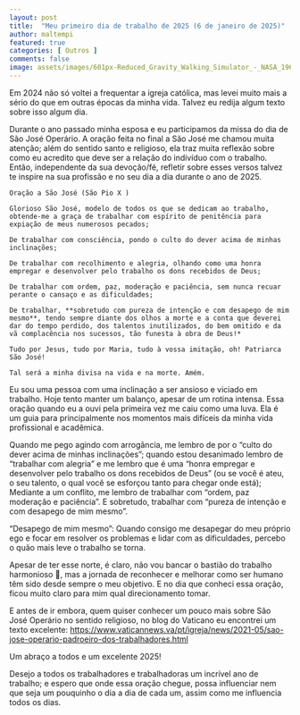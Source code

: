 ```yaml
---
layout: post
title:  "Meu primeiro dia de trabalho de 2025 (6 de janeiro de 2025)"
author: maltempi
featured: true
categories: [ Outros ]
comments: false
image: assets/images/601px-Reduced_Gravity_Walking_Simulator_-_NASA_1963.jpg
---
```


Em 2024 não só voltei a frequentar a igreja católica, mas levei muito mais a sério do que em outras épocas da minha vida. Talvez eu redija algum texto sobre isso algum dia.

Durante o ano passado minha esposa e eu participamos da missa do dia de São José Operário. A oração feita no final a São José me chamou muita atenção; além do sentido santo e religioso, ela traz muita reflexão sobre como eu acredito que deve ser a relação do indivíduo com o trabalho. Então, independente da sua devoção/fé, refletir sobre esses versos talvez te inspire na sua profissão e no seu dia a dia durante o ano de 2025.

```
Oração a São José (São Pio X )

Glorioso São José, modelo de todos os que se dedicam ao trabalho, obtende-me a graça de trabalhar com espírito de penitência para expiação de meus numerosos pecados;

De trabalhar com consciência, pondo o culto do dever acima de minhas inclinações;

De trabalhar com recolhimento e alegria, olhando como uma honra empregar e desenvolver pelo trabalho os dons recebidos de Deus;

De trabalhar com ordem, paz, moderação e paciência, sem nunca recuar perante o cansaço e as dificuldades;

De trabalhar, **sobretudo com pureza de intenção e com desapego de mim mesmo**, tendo sempre diante dos olhos a morte e a conta que deverei dar do tempo perdido, dos talentos inutilizados, do bem omitido e da vã complacência nos sucessos, tão funesta à obra de Deus!*

Tudo por Jesus, tudo por Maria, tudo à vossa imitação, oh! Patriarca São José!

Tal será a minha divisa na vida e na morte. Amém.
```

Eu sou uma pessoa com uma inclinação a ser ansioso e viciado em trabalho. Hoje tento manter um balanço, apesar de um rotina intensa. Essa oração quando eu a ouvi pela primeira vez me caiu como uma luva. Ela é um guia para principalmente nos momentos mais difíceis da minha vida profissional e acadêmica.

Quando me pego agindo com arrogância, me lembro de por o “culto do dever acima de minhas inclinações”; quando estou desanimado lembro de “trabalhar com alegria” e me lembro que é uma “honra empregar e desenvolver pelo trabalho os dons recebidos de Deus” (ou se você é ateu, o seu talento, o qual você se esforçou tanto para chegar onde está); Mediante a um conflito, me lembro de trabalhar com “ordem, paz moderação e paciência”. E sobretudo, trabalhar com “pureza de intenção e com desapego de mim mesmo”.

“Desapego de mim mesmo”: Quando consigo me desapegar do meu próprio ego e focar em resolver os problemas e lidar com as dificuldades, percebo o quão mais leve o trabalho se torna.

Apesar de ter esse norte, é claro, não vou bancar o bastião do trabalho harmonioso 🤪, mas a jornada de reconhecer e melhorar como ser humano têm sido desde sempre o meu objetivo. E no dia que conheci essa oração, ficou muito claro para mim qual direcionamento tomar.

E antes de ir embora, quem quiser conhecer um pouco mais sobre São José Operário no sentido religioso, no blog do Vaticano eu encontrei um texto excelente: https://www.vaticannews.va/pt/igreja/news/2021-05/sao-jose-operario-padroeiro-dos-trabalhadores.html

Um abraço a todos e um excelente 2025!

Desejo a todos os trabalhadores e trabalhadoras um incrível ano de trabalho; e espero que onde essa oração chegue, possa influenciar nem que seja um pouquinho o dia a dia de cada um, assim como me influencia todos os dias.